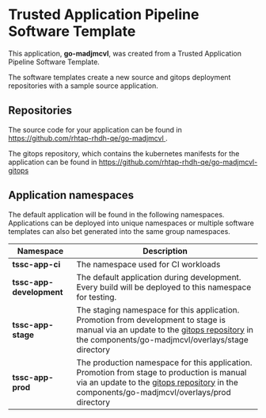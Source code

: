 # Trusted Application Pipeline Software Template

This application, **go-madjmcvl**, was created from a Trusted Application Pipeline Software Template.

The software templates create a new source and gitops deployment repositories with a sample source application. 

## Repositories

The source code for your application can be found in [https://github.com/rhtap-rhdh-qe/go-madjmcvl ](https://github.com/rhtap-rhdh-qe/go-madjmcvl ).
 
The gitops repository, which contains the kubernetes manifests for the application can be found in 
[https://github.com/rhtap-rhdh-qe/go-madjmcvl-gitops ](https://github.com/rhtap-rhdh-qe/go-madjmcvl-gitops ) 

## Application namespaces 

The default application will be found in the following namespaces. Applications can be deployed into unique namespaces or multiple software templates can also bet generated into the same group namespaces.  

|  Namespace   |  Description   |  
| -------- | -------- |
| **tssc-app-ci** | The namespace used for CI workloads |
| **tssc-app-development** | The default application during development. Every build will be deployed to this namespace for testing. |
| **tssc-app-stage** | The staging namespace for this application. Promotion from development to stage is manual via an update to the [gitops repository](https://github.com/rhtap-rhdh-qe/go-madjmcvl-gitops ) in the components/go-madjmcvl/overlays/stage directory |
| **tssc-app-prod** | The production namespace for this application. Promotion from stage to production is manual via an update to the [gitops repository](https://github.com/rhtap-rhdh-qe/go-madjmcvl-gitops ) in the components/go-madjmcvl/overlays/prod directory |
